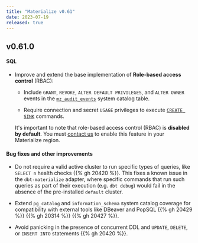 ```yaml
---
title: "Materialize v0.61"
date: 2023-07-19
released: true
---
```


## v0.61.0

[//]: # "NOTE(morsapaes) v0.61 includes a first version of webhook sources
released behind a feature flag."

#### SQL

* Improve and extend the base implementation of **Role-based
  access control** (RBAC):

  * Include `GRANT`, `REVOKE`, `ALTER DEFAULT PRIVILEGES`, and `ALTER OWNER`
    events in the [`mz_audit_events`](/sql/system-catalog/mz_catalog/#mz_audit_events)
    system catalog table.

  * Require connection and secret `USAGE` privileges to execute [`CREATE SINK`](/sql/create-sink/)
    commands.

  It's important to note that role-based access control (RBAC) is **disabled by
  default**. You must [contact us](https://materialize.com/contact/) to enable
  this feature in your Materialize region.

#### Bug fixes and other improvements

* Do not require a valid active cluster to run specific types of queries, like
  `SELECT n` health checks {{% gh 20420 %}}. This fixes a known issue in the
  `dbt-materialize` adapter, where specific commands that run such queries as
  part of their execution (e.g. `dbt debug`) would fail in the absence of the
  pre-installed `default` cluster.

* Extend `pg_catalog` and `information_schema` system catalog coverage for
  compatibility with external tools like DBeaver and PopSQL {{% gh 20429 %}}
  {{% gh 20314 %}} {{% gh 20427 %}}.

* Avoid panicking in the presence of concurrent DDL and `UPDATE`, `DELETE`, or
  `INSERT INTO` statements {{% gh 20420 %}}.
